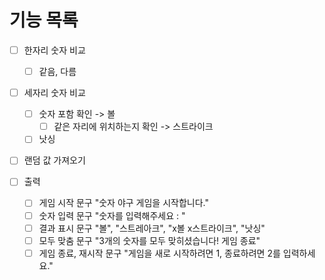 # 기능 목록

- [ ] 한자리 숫자 비교
  - [ ] 같음, 다름
- [ ] 세자리 숫자 비교
  - [ ] 숫자 포함 확인 -> 볼
    - [ ] 같은 자리에 위치하는지 확인 -> 스트라이크
  - [ ] 낫싱
- [ ] 랜덤 값 가져오기

- [ ] 출력
  - [ ] 게임 시작 문구 "숫자 야구 게임을 시작합니다."
  - [ ] 숫자 입력 문구 "숫자를 입력해주세요 : "
  - [ ] 결과 표시 문구 "볼", "스트레아크", "x볼 x스트라이크", "낫싱"
  - [ ] 모두 맞춤 문구 "3개의 숫자를 모두 맞히셨습니다! 게임 종료"
  - [ ] 게임 종료, 재시작 문구 "게임을 새로 시작하려면 1, 종료하려면 2를 입력하세요."